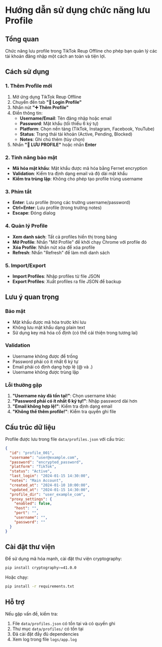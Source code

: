 # Hướng dẫn sử dụng chức năng lưu Profile

## Tổng quan
Chức năng lưu profile trong TikTok Reup Offline cho phép bạn quản lý các tài khoản đăng nhập một cách an toàn và tiện lợi.

## Cách sử dụng

### 1. Thêm Profile mới
1. Mở ứng dụng TikTok Reup Offline
2. Chuyển đến tab **"👤 Login Profile"**
3. Nhấn nút **"➕ Thêm Profile"**
4. Điền thông tin:
   - **Username/Email**: Tên đăng nhập hoặc email
   - **Password**: Mật khẩu (tối thiểu 6 ký tự)
   - **Platform**: Chọn nền tảng (TikTok, Instagram, Facebook, YouTube)
   - **Status**: Trạng thái tài khoản (Active, Pending, Blocked)
   - **Notes**: Ghi chú thêm (tùy chọn)
5. Nhấn **"💾 LƯU PROFILE"** hoặc nhấn **Enter**

### 2. Tính năng bảo mật
- **Mã hóa mật khẩu**: Mật khẩu được mã hóa bằng Fernet encryption
- **Validation**: Kiểm tra định dạng email và độ dài mật khẩu
- **Kiểm tra trùng lặp**: Không cho phép tạo profile trùng username

### 3. Phím tắt
- **Enter**: Lưu profile (trong các trường username/password)
- **Ctrl+Enter**: Lưu profile (trong trường notes)
- **Escape**: Đóng dialog

### 4. Quản lý Profile
- **Xem danh sách**: Tất cả profiles hiển thị trong bảng
- **Mở Profile**: Nhấn "Mở Profile" để khởi chạy Chrome với profile đó
- **Xóa Profile**: Nhấn nút xóa để xóa profile
- **Refresh**: Nhấn "Refresh" để làm mới danh sách

### 5. Import/Export
- **Import Profiles**: Nhập profiles từ file JSON
- **Export Profiles**: Xuất profiles ra file JSON để backup

## Lưu ý quan trọng

### Bảo mật
- Mật khẩu được mã hóa trước khi lưu
- Không lưu mật khẩu dạng plain text
- Sử dụng key mã hóa cố định (có thể cải thiện trong tương lai)

### Validation
- Username không được để trống
- Password phải có ít nhất 6 ký tự
- Email phải có định dạng hợp lệ (@ và .)
- Username không được trùng lặp

### Lỗi thường gặp
1. **"Username này đã tồn tại!"**: Chọn username khác
2. **"Password phải có ít nhất 6 ký tự!"**: Nhập password dài hơn
3. **"Email không hợp lệ!"**: Kiểm tra định dạng email
4. **"Không thể thêm profile!"**: Kiểm tra quyền ghi file

## Cấu trúc dữ liệu

Profile được lưu trong file `data/profiles.json` với cấu trúc:

```json
{
  "id": "profile_001",
  "username": "user@example.com",
  "password": "encrypted_password",
  "platform": "TikTok",
  "status": "Active",
  "last_login": "2024-01-15 14:30:00",
  "notes": "Main Account",
  "created_at": "2024-01-10 10:00:00",
  "updated_at": "2024-01-15 14:30:00",
  "profile_dir": "user_example_com",
  "proxy_settings": {
    "enabled": false,
    "host": "",
    "port": "",
    "username": "",
    "password": ""
  }
}
```

## Cài đặt thư viện

Để sử dụng mã hóa mạnh, cài đặt thư viện cryptography:

```bash
pip install cryptography>=41.0.0
```

Hoặc chạy:

```bash
pip install -r requirements.txt
```

## Hỗ trợ

Nếu gặp vấn đề, kiểm tra:
1. File `data/profiles.json` có tồn tại và có quyền ghi
2. Thư mục `data/profiles/` có tồn tại
3. Đã cài đặt đầy đủ dependencies
4. Xem log trong file `logs/app.log`
